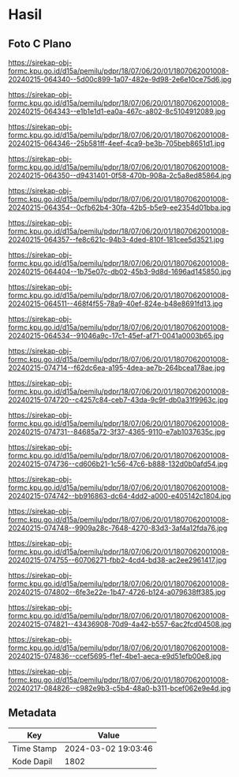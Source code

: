 # Hasil

## Foto C Plano

https://sirekap-obj-formc.kpu.go.id/d15a/pemilu/pdpr/18/07/06/20/01/1807062001008-20240215-064340--5d00c899-1a07-482e-9d98-2e6e10ce75d6.jpg

https://sirekap-obj-formc.kpu.go.id/d15a/pemilu/pdpr/18/07/06/20/01/1807062001008-20240215-064343--e1b1e1d1-ea0a-467c-a802-8c5104912089.jpg

https://sirekap-obj-formc.kpu.go.id/d15a/pemilu/pdpr/18/07/06/20/01/1807062001008-20240215-064346--25b581ff-4eef-4ca9-be3b-705beb8651d1.jpg

https://sirekap-obj-formc.kpu.go.id/d15a/pemilu/pdpr/18/07/06/20/01/1807062001008-20240215-064350--d9431401-0f58-470b-908a-2c5a8ed85864.jpg

https://sirekap-obj-formc.kpu.go.id/d15a/pemilu/pdpr/18/07/06/20/01/1807062001008-20240215-064354--0cfb62b4-30fa-42b5-b5e9-ee2354d01bba.jpg

https://sirekap-obj-formc.kpu.go.id/d15a/pemilu/pdpr/18/07/06/20/01/1807062001008-20240215-064357--fe8c621c-94b3-4ded-810f-181cee5d3521.jpg

https://sirekap-obj-formc.kpu.go.id/d15a/pemilu/pdpr/18/07/06/20/01/1807062001008-20240215-064404--1b75e07c-db02-45b3-9d8d-1696ad145850.jpg

https://sirekap-obj-formc.kpu.go.id/d15a/pemilu/pdpr/18/07/06/20/01/1807062001008-20240215-064511--468f4f55-78a9-40ef-824e-b48e8691fd13.jpg

https://sirekap-obj-formc.kpu.go.id/d15a/pemilu/pdpr/18/07/06/20/01/1807062001008-20240215-064534--91046a9c-17c1-45ef-af71-0041a0003b65.jpg

https://sirekap-obj-formc.kpu.go.id/d15a/pemilu/pdpr/18/07/06/20/01/1807062001008-20240215-074714--f62dc6ea-a195-4dea-ae7b-264bcea178ae.jpg

https://sirekap-obj-formc.kpu.go.id/d15a/pemilu/pdpr/18/07/06/20/01/1807062001008-20240215-074720--c4257c84-ceb7-43da-9c9f-db0a31f9963c.jpg

https://sirekap-obj-formc.kpu.go.id/d15a/pemilu/pdpr/18/07/06/20/01/1807062001008-20240215-074731--84685a72-3f37-4365-9110-e7ab1037635c.jpg

https://sirekap-obj-formc.kpu.go.id/d15a/pemilu/pdpr/18/07/06/20/01/1807062001008-20240215-074736--cd606b21-1c56-47c6-b888-132d0b0afd54.jpg

https://sirekap-obj-formc.kpu.go.id/d15a/pemilu/pdpr/18/07/06/20/01/1807062001008-20240215-074742--bb916863-dc64-4dd2-a000-e405142c1804.jpg

https://sirekap-obj-formc.kpu.go.id/d15a/pemilu/pdpr/18/07/06/20/01/1807062001008-20240215-074748--9909a28c-7648-4270-83d3-3af4a12fda76.jpg

https://sirekap-obj-formc.kpu.go.id/d15a/pemilu/pdpr/18/07/06/20/01/1807062001008-20240215-074755--60706271-fbb2-4cd4-bd38-ac2ee2961417.jpg

https://sirekap-obj-formc.kpu.go.id/d15a/pemilu/pdpr/18/07/06/20/01/1807062001008-20240215-074802--6fe3e22e-1b47-4726-b124-a079638ff385.jpg

https://sirekap-obj-formc.kpu.go.id/d15a/pemilu/pdpr/18/07/06/20/01/1807062001008-20240215-074821--43436908-70d9-4a42-b557-6ac2fcd04508.jpg

https://sirekap-obj-formc.kpu.go.id/d15a/pemilu/pdpr/18/07/06/20/01/1807062001008-20240215-074836--ccef5695-f1ef-4be1-aeca-e9d51efb00e8.jpg

https://sirekap-obj-formc.kpu.go.id/d15a/pemilu/pdpr/18/07/06/20/01/1807062001008-20240217-084826--c982e9b3-c5b4-48a0-b311-bcef062e9e4d.jpg


## Metadata

| Key        | Value               |
| ---------- | ------------------- |
| Time Stamp | 2024-03-02 19:03:46 |
| Kode Dapil | 1802                |



